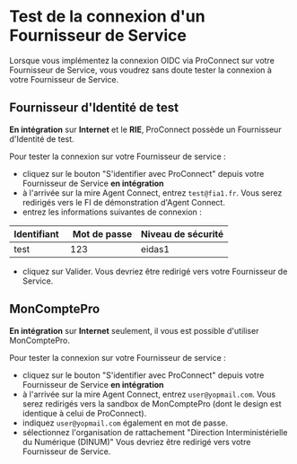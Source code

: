 # Test de la connexion d'un Fournisseur de Service

Lorsque vous implémentez la connexion OIDC via ProConnect sur votre Fournisseur de Service, vous voudrez sans doute tester la connexion à votre Fournisseur de Service.

## Fournisseur d'Identité de test
**En intégration** sur **Internet** et le **RIE**, ProConnect possède un Fournisseur d'Identité de test.

Pour tester la connexion sur votre Fournisseur de service :
- cliquez sur le bouton "S'identifier avec ProConnect" depuis votre Fournisseur de Service **en intégration**
- à l'arrivée sur la mire Agent Connect, entrez `test@fia1.fr`. Vous serez redirigés vers le FI de démonstration d'Agent Connect.
- entrez les informations suivantes de connexion :

Identifiant |  Mot de passe | Niveau de sécurité
--- | --- | --- 
test | 123 | eidas1

- cliquez sur Valider. Vous devriez être redirigé vers votre Fournisseur de Service.

## MonComptePro
**En intégration** sur **Internet** seulement, il vous est possible d'utiliser MonComptePro.

Pour tester la connexion sur votre Fournisseur de service :
- cliquez sur le bouton "S'identifier avec ProConnect" depuis votre Fournisseur de Service **en intégration**
- à l'arrivée sur la mire Agent Connect, entrez `user@yopmail.com`. Vous serez redirigés vers la sandbox de MonComptePro (dont le design est identique à celui de ProConnect).
- indiquez `user@yopmail.com` également en mot de passe.
- sélectionnez l'organisation de rattachement "Direction Interministérielle du Numérique (DINUM)" Vous devriez être redirigé vers votre Fournisseur de Service.
